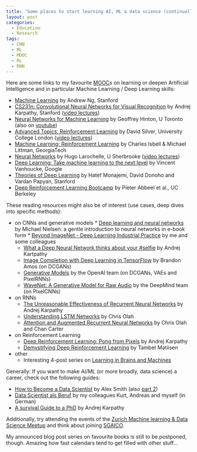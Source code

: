 ```yaml
---
title: 'Some places to start learning AI, ML & data science (continually expanded)'
layout: post
categories:
  - Education
  - Research
tags:
  - CNN
  - ML
  - MOOC
  - RL
  - RNN
---
```

Here are some links to my favourite [MOOC](https://en.wikipedia.org/wiki/Massive_open_online_course)s on learning or deepen Artificial Intelligence and in particular Machine Learning / Deep Learning skills:

  * [Machine Learning](https://www.coursera.org/learn/machine-learning) by Andrew Ng, Stanford
  * [CS231n: Convolutional Neural Networks for Visual Recognition](http://cs231n.stanford.edu/) by Andrej Karpathy, Stanford ([video lectures](https://www.youtube.com/watch?v=2uiulzZxmGg&index=10&list=PLlJy-eBtNFt6EuMxFYRiNRS07MCWN5UIA))
  * [Neural Networks for Machine Learning](https://www.coursera.org/course/neuralnets) by Geoffrey Hinton, U Toronto (also on <a href="https://www.youtube.com/watch?v=cbeTc-Urqak&list=PLoRl3Ht4JOcdU872GhiYWf6jwrk_SNhz9" target="_blank">youtube</a>)
  * [Advanced Topics: Reinforcement Learning](http://www0.cs.ucl.ac.uk/staff/d.silver/web/Teaching.html) by David Silver, University College London ([video lectures](http://videolectures.net/rldm2015_silver_reinforcement_learning/))
  * [Machine Learning: Reinforcement Learning](https://www.udacity.com/course/machine-learning-reinforcement-learning--ud820) by Charles Isbell & Michael Littman, GeorgiaTech
  * [Neural Networks](http://info.usherbrooke.ca/hlarochelle/cours/ift725_A2013/contenu.html) by Hugo Larochelle, U Sherbrooke ([video lectures](https://www.youtube.com/playlist?list=PL6Xpj9I5qXYEcOhn7TqghAJ6NAPrNmUBH))
  * [Deep Learning: Take machine learning to the next level](https://www.udacity.com/course/deep-learning--ud730) by Vincent Vanhoucke, Google
  * [Theories of Deep Learning](https://www.researchgate.net/project/Theories-of-Deep-Learning) by Hatef Monajemi, David Donoho and Vardan Papyan, Stanford
  * [Deep Reinforcement Learning Bootcamp](https://sites.google.com/view/deep-rl-bootcamp/lectures) by Pieter Abbeel et al., UC Berkeley

These reading resources might also be of interest (use cases, deep dives into specific methods):

  * on CNNs and generative models 
  		* [Deep learning and neural networks](http://neuralnetworksanddeeplearning.com/index.html) by Michael Nielsen: a gentle introduction to neural networks in e-book form
  		* [Beyond ImageNet - Deep Learning Industrial Practice](https://stdm.github.io/downloads/papers/Beyond_ImageNet_preprint_2018.pdf) by me and some colleagues
      * [What a Deep Neural Network thinks about your #selfie](http://karpathy.github.io/2015/10/25/selfie/) by Andrej Kartpathy
      * [Image Completion with Deep Learning in TensorFlow](http://bamos.github.io/2016/08/09/deep-completion/) by Brandon Amos (on DCGANs)
      * [Generative Models](https://openai.com/blog/generative-models/) by the OpenAI team (on DCGANs, VAEs and PixelRNNs)
      * [WaveNet: A Generative Model for Raw Audio](https://deepmind.com/blog/wavenet-generative-model-raw-audio/) by the DeepMind team (on PixelCNNs)
  * on RNNs 
      * [The Unreasonable Effectiveness of Recurrent Neural Networks](http://karpathy.github.io/2015/05/21/rnn-effectiveness/) by Andrej Karpathy
      * [Understanding LSTM Networks](http://colah.github.io/posts/2015-08-Understanding-LSTMs/) by Chris Olah
      * [Attention and Augmented Recurrent Neural Networks](http://distill.pub/2016/augmented-rnns/) by Chris Olah and Chan Carter
  * on Reinforcement Learning 
      * [Deep Reinforcement Learning: Pong from Pixels](http://karpathy.github.io/2016/05/31/rl/) by Andrej Karpathy
      * [Demystifying Deep Reinforcement Learning](http://www.nervanasys.com/demystifying-deep-reinforcement-learning/) by Tambet Matiisen
  * other 
      * Interesting 4-post series on [Learning in Brains and Machines](http://blog.shakirm.com/2016/02/learning-in-brains-and-machines-1/)

Generally: If you want to make AI/ML (or more broadly, data science) a career, check out the following guides:

  * [How to Become a Data Scientist](https://www.experfy.com/blog/how-to-become-a-data-scientist-part-1-3) by Alex Smith (also [part 2](https://www.experfy.com/blog/how-to-become-a-data-scientist-part-2-3))
  * [Data Scientist als Beruf](http://stdm.github.io/downloads/HMD_2016.pdf) by my colleagues Kurt, Andreas and myself (in German)
  * [A survival Guide to a PhD](http://karpathy.github.io/2016/09/07/phd/) by Andrej Karpathy

Additionally, try attending the events of the [Zurich Machine learning & Data Science Meetup](http://www.meetup.com/de-DE/Zurich-Machine-Learning/) and think about joining [SGAICO](http://www.s-i.ch/sgaico/).

My announced blog post series on favourite books is still to be postponed, though. Amazing how fast calendars tend to get filled with other stuff...